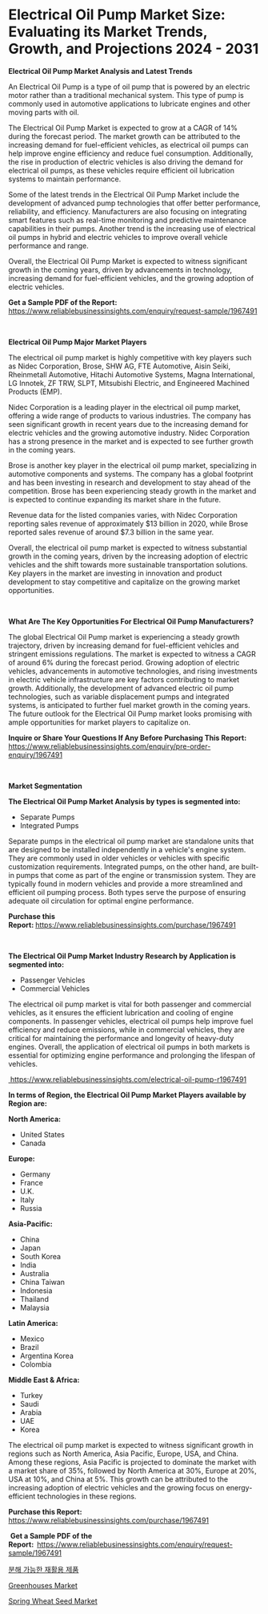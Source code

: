 <p><h1>Electrical Oil Pump Market Size: Evaluating its Market Trends, Growth, and Projections 2024 - 2031</h1></p><p><strong>Electrical Oil Pump Market Analysis and Latest Trends</strong></p>
<p><p>An Electrical Oil Pump is a type of oil pump that is powered by an electric motor rather than a traditional mechanical system. This type of pump is commonly used in automotive applications to lubricate engines and other moving parts with oil.</p><p>The Electrical Oil Pump Market is expected to grow at a CAGR of 14% during the forecast period. The market growth can be attributed to the increasing demand for fuel-efficient vehicles, as electrical oil pumps can help improve engine efficiency and reduce fuel consumption. Additionally, the rise in production of electric vehicles is also driving the demand for electrical oil pumps, as these vehicles require efficient oil lubrication systems to maintain performance.</p><p>Some of the latest trends in the Electrical Oil Pump Market include the development of advanced pump technologies that offer better performance, reliability, and efficiency. Manufacturers are also focusing on integrating smart features such as real-time monitoring and predictive maintenance capabilities in their pumps. Another trend is the increasing use of electrical oil pumps in hybrid and electric vehicles to improve overall vehicle performance and range.</p><p>Overall, the Electrical Oil Pump Market is expected to witness significant growth in the coming years, driven by advancements in technology, increasing demand for fuel-efficient vehicles, and the growing adoption of electric vehicles.</p></p>
<p><strong>Get a Sample PDF of the Report:&nbsp;</strong> <a href="https://www.reliablebusinessinsights.com/enquiry/request-sample/1967491">https://www.reliablebusinessinsights.com/enquiry/request-sample/1967491</a></p>
<p>&nbsp;</p>
<p><strong>Electrical Oil Pump Major Market Players</strong></p>
<p><p>The electrical oil pump market is highly competitive with key players such as Nidec Corporation, Brose, SHW AG, FTE Automotive, Aisin Seiki, Rheinmetall Automotive, Hitachi Automotive Systems, Magna International, LG Innotek, ZF TRW, SLPT, Mitsubishi Electric, and Engineered Machined Products (EMP).</p><p>Nidec Corporation is a leading player in the electrical oil pump market, offering a wide range of products to various industries. The company has seen significant growth in recent years due to the increasing demand for electric vehicles and the growing automotive industry. Nidec Corporation has a strong presence in the market and is expected to see further growth in the coming years.</p><p>Brose is another key player in the electrical oil pump market, specializing in automotive components and systems. The company has a global footprint and has been investing in research and development to stay ahead of the competition. Brose has been experiencing steady growth in the market and is expected to continue expanding its market share in the future.</p><p>Revenue data for the listed companies varies, with Nidec Corporation reporting sales revenue of approximately $13 billion in 2020, while Brose reported sales revenue of around $7.3 billion in the same year.</p><p>Overall, the electrical oil pump market is expected to witness substantial growth in the coming years, driven by the increasing adoption of electric vehicles and the shift towards more sustainable transportation solutions. Key players in the market are investing in innovation and product development to stay competitive and capitalize on the growing market opportunities.</p></p>
<p>&nbsp;</p>
<p><strong>What Are The Key Opportunities For Electrical Oil Pump Manufacturers?</strong></p>
<p><p>The global Electrical Oil Pump market is experiencing a steady growth trajectory, driven by increasing demand for fuel-efficient vehicles and stringent emissions regulations. The market is expected to witness a CAGR of around 6% during the forecast period. Growing adoption of electric vehicles, advancements in automotive technologies, and rising investments in electric vehicle infrastructure are key factors contributing to market growth. Additionally, the development of advanced electric oil pump technologies, such as variable displacement pumps and integrated systems, is anticipated to further fuel market growth in the coming years. The future outlook for the Electrical Oil Pump market looks promising with ample opportunities for market players to capitalize on.</p></p>
<p><strong>Inquire or Share Your Questions If Any Before Purchasing This Report:</strong> <a href="https://www.reliablebusinessinsights.com/enquiry/pre-order-enquiry/1967491">https://www.reliablebusinessinsights.com/enquiry/pre-order-enquiry/1967491</a></p>
<p>&nbsp;</p>
<p><strong>Market Segmentation</strong></p>
<p><strong>The Electrical Oil Pump Market Analysis by types is segmented into:</strong></p>
<p><ul><li>Separate Pumps</li><li>Integrated Pumps</li></ul></p>
<p><p>Separate pumps in the electrical oil pump market are standalone units that are designed to be installed independently in a vehicle's engine system. They are commonly used in older vehicles or vehicles with specific customization requirements. Integrated pumps, on the other hand, are built-in pumps that come as part of the engine or transmission system. They are typically found in modern vehicles and provide a more streamlined and efficient oil pumping process. Both types serve the purpose of ensuring adequate oil circulation for optimal engine performance.</p></p>
<p><strong>Purchase this Report:&nbsp;</strong><a href="https://www.reliablebusinessinsights.com/purchase/1967491">https://www.reliablebusinessinsights.com/purchase/1967491</a></p>
<p>&nbsp;</p>
<p><strong>The Electrical Oil Pump Market Industry Research by Application is segmented into:</strong></p>
<p><ul><li>Passenger Vehicles</li><li>Commercial Vehicles</li></ul></p>
<p><p>The electrical oil pump market is vital for both passenger and commercial vehicles, as it ensures the efficient lubrication and cooling of engine components. In passenger vehicles, electrical oil pumps help improve fuel efficiency and reduce emissions, while in commercial vehicles, they are critical for maintaining the performance and longevity of heavy-duty engines. Overall, the application of electrical oil pumps in both markets is essential for optimizing engine performance and prolonging the lifespan of vehicles.</p></p>
<p><a href="https://www.reliablebusinessinsights.com/electrical-oil-pump-r1967491">&nbsp;https://www.reliablebusinessinsights.com/electrical-oil-pump-r1967491</a></p>
<p><strong>In terms of Region, the Electrical Oil Pump Market Players available by Region are:</strong></p>
<p>
    <p> <strong> North America: </strong>
        <ul>
            <li>United States</li>
            <li>Canada</li>
        </ul>
        </p> 
    <p> <strong> Europe: </strong>
        <ul>
            <li>Germany</li>
            <li>France</li>
            <li>U.K.</li>
            <li>Italy</li>
            <li>Russia</li>
        </ul>
        </p> 
    <p> <strong> Asia-Pacific: </strong>
        <ul>
            <li>China</li>
            <li>Japan</li>
            <li>South Korea</li>
            <li>India</li>
            <li>Australia</li>
            <li>China Taiwan</li>
            <li>Indonesia</li>
            <li>Thailand</li>
            <li>Malaysia</li>
        </ul>
        </p> 
    <p> <strong> Latin America: </strong>
        <ul>
            <li>Mexico</li>
            <li>Brazil</li>
            <li>Argentina Korea</li>
            <li>Colombia</li>
        </ul>
        </p> 
    <p> <strong> Middle East & Africa: </strong>
        <ul>
            <li>Turkey</li>
            <li>Saudi</li>
            <li>Arabia</li>
            <li>UAE</li>
            <li>Korea</li>
        </ul>
    </p>
    </p>
<p><p>The electrical oil pump market is expected to witness significant growth in regions such as North America, Asia Pacific, Europe, USA, and China. Among these regions, Asia Pacific is projected to dominate the market with a market share of 35%, followed by North America at 30%, Europe at 20%, USA at 10%, and China at 5%. This growth can be attributed to the increasing adoption of electric vehicles and the growing focus on energy-efficient technologies in these regions.</p></p>
<p><strong>Purchase this Report: </strong><a href="https://www.reliablebusinessinsights.com/purchase/1967491">https://www.reliablebusinessinsights.com/purchase/1967491</a></p>
<p>&nbsp;<strong>Get a Sample PDF of the Report:&nbsp;&nbsp;</strong><a href="https://www.reliablebusinessinsights.com/enquiry/request-sample/1967491">https://www.reliablebusinessinsights.com/enquiry/request-sample/1967491</a></p>
<p><strong></strong></p>
<p><p><a href="https://github.com/ROBERTS65DAVID/Market-Research-Report-List-1/blob/main/4369494113966.md">분해 가능한 재활용 제품</a></p><p><a href="https://github.com/AdrianaPaucek2023/Market-Research-Report-List-1/blob/main/greenhouses-market.md">Greenhouses Market</a></p><p><a href="https://github.com/cheribeninsig/Market-Research-Report-List-1/blob/main/spring-wheat-seed-market.md">Spring Wheat Seed Market</a></p></p>